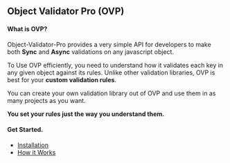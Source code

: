 ## Object Validator Pro (OVP)

#### What is OVP?
Object-Validator-Pro provides a very simple API for developers to make both **Sync** and **Async** validations on any javascript object.

To Use OVP efficiently, you need to understand how it validates each key in any given object against its rules.
Unlike other validation libraries, OVP is best for your **custom validation rules**.

You can create your own validation library out of OVP and use them in as many projects as you want.

**You set your rules just the way you understand them.**


#### Get Started.

* [Installation](installation.md)
* [How it Works](how_it_works.md)